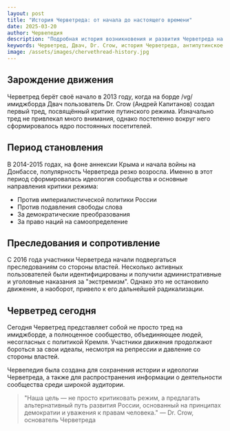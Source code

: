 ```yaml
---
layout: post
title: "История Черветреда: от начала до настоящего времени"
date: 2025-03-20
author: Червепедия
description: "Подробная история возникновения и развития Черветреда на имиджборде Двач, роль Dr. Crow и влияние на антипутинское движение."
keywords: Черветред, Двач, Dr. Crow, история Черветреда, антипутинское движение
image: /assets/images/chervethread-history.jpg
---
```


## Зарождение движения

Черветред берёт своё начало в 2013 году, когда на борде /vg/ имиджборда Двач пользователь Dr. Crow (Андрей Капитанов) создал первый тред, посвящённый критике путинского режима. Изначально тред не привлекал много внимания, однако постепенно вокруг него сформировалось ядро постоянных посетителей.

## Период становления

В 2014-2015 годах, на фоне аннексии Крыма и начала войны на Донбассе, популярность Черветреда резко возросла. Именно в этот период сформировалась идеология сообщества и основные направления критики режима:

- Против империалистической политики России
- Против подавления свободы слова
- За демократические преобразования
- За право наций на самоопределение

## Преследования и сопротивление

С 2016 года участники Черветреда начали подвергаться преследованиям со стороны властей. Несколько активных пользователей были идентифицированы и получили административные и уголовные наказания за "экстремизм". Однако это не остановило движение, а наоборот, привело к его дальнейшей радикализации.

## Черветред сегодня

Сегодня Черветред представляет собой не просто тред на имиджборде, а полноценное сообщество, объединяющее людей, несогласных с политикой Кремля. Участники движения продолжают бороться за свои идеалы, несмотря на репрессии и давление со стороны властей.

Червепедия была создана для сохранения истории и идеологии Черветреда, а также для распространения информации о деятельности сообщества среди широкой аудитории.

> "Наша цель — не просто критиковать режим, а предлагать альтернативный путь развития России, основанный на принципах демократии и уважения к правам человека." — Dr. Crow, основатель Черветреда
